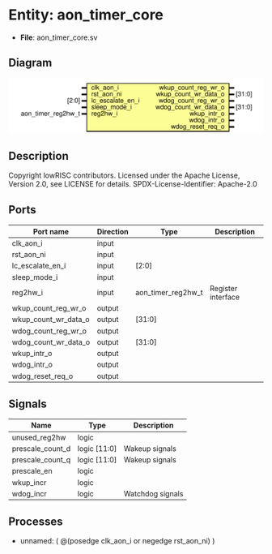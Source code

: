 # Entity: aon_timer_core

- **File**: aon_timer_core.sv
## Diagram

![Diagram](aon_timer_core.svg "Diagram")
## Description

Copyright lowRISC contributors.
 Licensed under the Apache License, Version 2.0, see LICENSE for details.
 SPDX-License-Identifier: Apache-2.0
 
## Ports

| Port name            | Direction | Type               | Description        |
| -------------------- | --------- | ------------------ | ------------------ |
| clk_aon_i            | input     |                    |                    |
| rst_aon_ni           | input     |                    |                    |
| lc_escalate_en_i     | input     | [2:0]              |                    |
| sleep_mode_i         | input     |                    |                    |
| reg2hw_i             | input     | aon_timer_reg2hw_t | Register interface |
| wkup_count_reg_wr_o  | output    |                    |                    |
| wkup_count_wr_data_o | output    | [31:0]             |                    |
| wdog_count_reg_wr_o  | output    |                    |                    |
| wdog_count_wr_data_o | output    | [31:0]             |                    |
| wkup_intr_o          | output    |                    |                    |
| wdog_intr_o          | output    |                    |                    |
| wdog_reset_req_o     | output    |                    |                    |
## Signals

| Name             | Type         | Description       |
| ---------------- | ------------ | ----------------- |
| unused_reg2hw    | logic        |                   |
| prescale_count_d | logic [11:0] | Wakeup signals    |
| prescale_count_q | logic [11:0] | Wakeup signals    |
| prescale_en      | logic        |                   |
| wkup_incr        | logic        |                   |
| wdog_incr        | logic        | Watchdog signals  |
## Processes
- unnamed: ( @(posedge clk_aon_i or negedge rst_aon_ni) )
